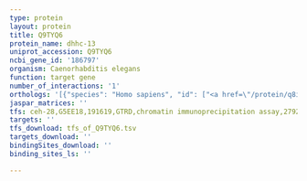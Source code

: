 ```yaml
---
type: protein
layout: protein
title: Q9TYQ6
protein_name: dhhc-13
uniprot_accession: Q9TYQ6
ncbi_gene_id: '186797'
organism: Caenorhabditis elegans
function: target gene
number_of_interactions: '1'
orthologs: '[{"species": "Homo sapiens", "id": ["<a href=\"/protein/q8iuh4\">Q8IUH4</a>", "<a href=\"/protein/q8iuh5\">Q8IUH5</a>"]}, {"species": "Mus musculus", "id": ["<a href=\"/protein/q80tn5\">Q80TN5</a>", "<a href=\"/protein/q9cwu2\">Q9CWU2</a>"]}, {"species": "Rattus norvegicus", "id": ["<a href=\"/protein/e9pu37\">E9PU37</a>", "<a href=\"/protein/e9ptt0\">E9PTT0</a>"]}, {"species": "Drosophila melanogaster", "id": ["<a href=\"/protein/q9vuw9\">Q9VUW9</a>"]}, {"species": "Danio rerio", "id": ["<a href=\"/protein/a0a0r4iqz2\">A0A0R4IQZ2</a>"]}]'
jaspar_matrices: ''
tfs: ceh-28,G5EE18,191619,GTRD,chromatin immunoprecipitation assay,27924024%5Buid%5D,No
targets: ''
tfs_download: tfs_of_Q9TYQ6.tsv
targets_download: ''
bindingSites_download: ''
binding_sites_ls: ''

---
```

